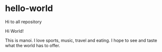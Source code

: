 # hello-world
Hi to all repository

Hi World!

This is manoi.  I love sports, music, travel and eating.  I hope to see and taste what the world has to offer.
